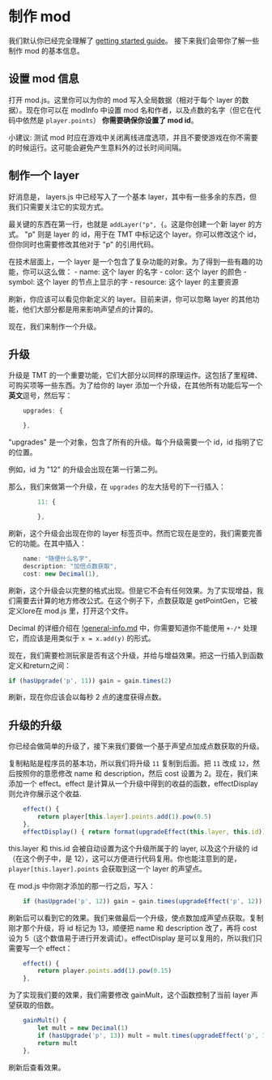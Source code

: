 # 制作 mod

我们默认你已经完全理解了 [getting started guide](getting-started.md)。 接下来我们会带你了解一些制作 mod 的基本信息。

## 设置 mod 信息

打开 mod.js。这里你可以为你的 mod 写入全局数据（相对于每个 layer 的数据）。现在你可以在 modInfo 中设置 mod 名和作者，以及点数的名字（但它在代码中依然是 `player.points`） **你需要确保你设置了 mod id**。

小建议: 测试 mod 时应在游戏中关闭离线进度选项，并且不要使游戏在你不需要的时候运行。这可能会避免产生意料外的过长时间间隔。

## 制作一个 layer

好消息是， layers.js 中已经写入了一个基本 layer，其中有一些多余的东西，但我们只需要关注它的实现方式。

最关键的东西在第一行，也就是 `addLayer("p", {`。这是你创建一个新 layer 的方式。 "p" 则是 layer 的 id，用于在 TMT 中标记这个 layer。你可以修改这个 id，但你同时也需要修改其他对于 "p" 的引用代码。

在技术层面上，一个 layer 是一个包含了复杂功能的对象。为了得到一些有趣的功能，你可以这么做：
    - name: 这个 layer 的名字
    - color: 这个 layer 的颜色
    - symbol: 这个 layer 的节点上显示的字
    - resource: 这个 layer 的主要资源

刷新，你应该可以看见你新定义的 layer。目前来讲，你可以忽略 layer 的其他功能，他们大部分都是用来影响声望点的计算的。

现在，我们来制作一个升级。

## 升级

升级是 TMT 的一个重要功能，它们大部分以同样的原理运作。这包括了里程碑、可购买项等一些东西。为了给你的 layer 添加一个升级，在其他所有功能后写一个**英文**逗号，然后写：

```js
    upgrades: {

    },
```

"upgrades" 是一个对象，包含了所有的升级。每个升级需要一个 id，id 指明了它的位置。

例如，id 为 "12" 的升级会出现在第一行第二列。

那么，我们来做第一个升级，在 `upgrades` 的左大括号的下一行插入：

```js
        11: {

        },
```

刷新，这个升级会出现在你的 layer 标签页中。然而它现在是空的，我们需要完善它的功能。在其中插入：

```js
    name: "随便什么名字",
    description: "加倍点数获取",
    cost: new Decimal(1),
```

刷新，这个升级会以完整的格式出现。但是它不会有任何效果。为了实现增益，我们需要去计算的地方修改公式。在这个例子下，点数获取是 getPointGen，它被定义lore在 mod.js 里，打开这个文件。

Decimal 的详细介绍在 [!general-info.md](/documentation/!general-info.md) 中，你需要知道你不能使用 `+-/*` 处理它，而应该是用类似于 `x = x.add(y)` 的形式。

现在，我们需要检测玩家是否有这个升级，并给与增益效果。把这一行插入到函数定义和return之间：
```js
if (hasUpgrade('p', 11)) gain = gain.times(2)
```

刷新，现在你应该会以每秒 2 点的速度获得点数。

## 升级的升级

你已经会做简单的升级了，接下来我们要做一个基于声望点加成点数获取的升级。

复制粘贴是程序员的基本功，所以我们将升级 `11` 复制到后面。把 `11` 改成 `12`，然后按照你的意愿修改 name 和 description，然后 cost 设置为 2。现在，我们来添加一个 effect。effect 是计算从一个升级中得到的收益的函数，effectDisplay 则允许你展示这个收益. 

```js
    effect() {
        return player[this.layer].points.add(1).pow(0.5)
    },
    effectDisplay() { return format(upgradeEffect(this.layer, this.id))+"x" }, // 给这个 effect 一个格式
```

this.layer 和 this.id 会被自动设置为这个升级所属于的 layer, 以及这个升级的 id（在这个例子中，是 12），这可以方便进行代码复用。你也能注意到的是， `player[this.layer].points` 会获取到这一个 layer 的声望点。

在 mod.js 中你刚才添加的那一行之后，写入： 

```js
    if (hasUpgrade('p', 12)) gain = gain.times(upgradeEffect('p', 12))
```

刷新后可以看到它的效果。我们来做最后一个升级，使点数加成声望点获取。复制刚才那个升级，将 id 标记为 13，顺便把 name 和 description 改了，再将 cost 设为 5（这个数值易于进行开发调试）。effectDisplay 是可以复用的，所以我们只需要写一个 effect：

```js
    effect() {
        return player.points.add(1).pow(0.15)
    },
```

为了实现我们要的效果，我们需要修改 gainMult，这个函数控制了当前 layer 声望获取的倍数。

```js
    gainMult() {
        let mult = new Decimal(1)
        if (hasUpgrade('p', 13)) mult = mult.times(upgradeEffect('p', 13))
        return mult
    },
```

刷新后查看效果。